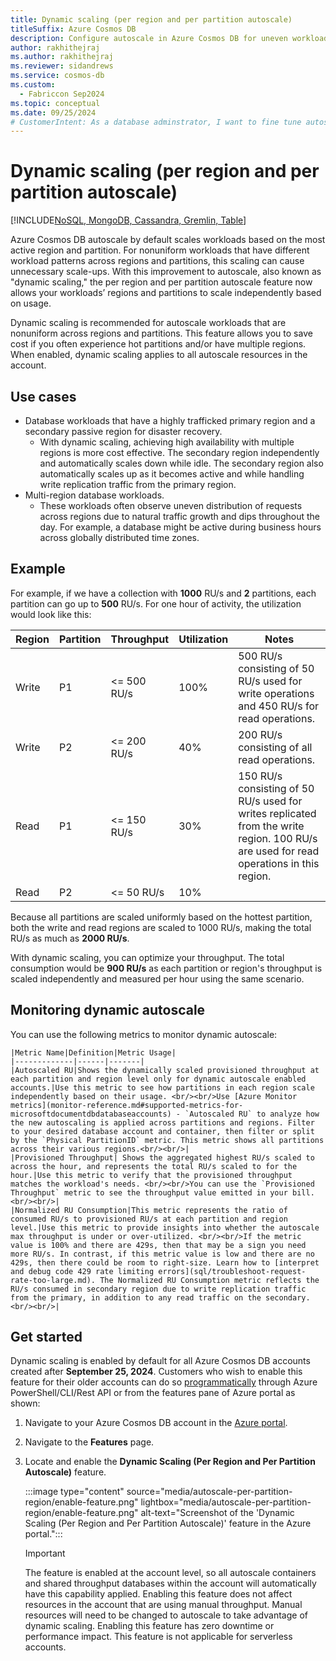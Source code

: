 ```yaml
---
title: Dynamic scaling (per region and per partition autoscale)
titleSuffix: Azure Cosmos DB
description: Configure autoscale in Azure Cosmos DB for uneven workload patterns by customizing autoscale for specific regions or partitions.
author: rakhithejraj
ms.author: rakhithejraj
ms.reviewer: sidandrews
ms.service: cosmos-db
ms.custom:
  - Fabriccon Sep2024
ms.topic: conceptual
ms.date: 09/25/2024
# CustomerIntent: As a database adminstrator, I want to fine tune autoscaler for specific regions or partitions so that I can balance an uneven workload.
---
```


# Dynamic scaling (per region and per partition autoscale)

[!INCLUDE[NoSQL, MongoDB, Cassandra, Gremlin, Table](includes/appliesto-nosql-mongodb-cassandra-gremlin-table.md)]

Azure Cosmos DB autoscale by default scales workloads based on the most active region and partition. For nonuniform workloads that have different workload patterns across regions and partitions, this scaling can cause unnecessary scale-ups. With this improvement to autoscale, also known as "dynamic scaling," the per region and per partition autoscale feature now allows your workloads’ regions and partitions to scale independently based on usage.

Dynamic scaling is recommended for autoscale workloads that are nonuniform across regions and partitions. This feature allows you to save cost if you often experience hot partitions and/or have multiple regions. When enabled, dynamic scaling applies to all autoscale resources in the account.

## Use cases

- Database workloads that have a highly trafficked primary region and a secondary passive region for disaster recovery.
  - With dynamic scaling, achieving high availability with multiple regions is more cost effective. The secondary region independently and automatically scales down while idle. The secondary region also automatically scales up as it becomes active and while handling write replication traffic from the primary region.
- Multi-region database workloads.
  - These workloads often observe uneven distribution of requests across regions due to natural traffic growth and dips throughout the day. For example, a database might be active during business hours across globally distributed time zones.

## Example

For example, if we have a collection with **1000** RU/s and **2** partitions, each partition can go up to **500** RU/s. For one hour of activity, the utilization would look like this:

| Region | Partition | Throughput | Utilization | Notes |
| --- | --- | --- | --- | --- |
| Write | P1 | <= 500 RU/s | 100% | 500 RU/s consisting of 50 RU/s used for write operations and 450 RU/s for read operations. |
| Write | P2 | <= 200 RU/s | 40% | 200 RU/s consisting of all read operations. |
| Read | P1 | <= 150 RU/s | 30% | 150 RU/s consisting of 50 RU/s used for writes replicated from the write region. 100 RU/s are used for read operations in this region. |
| Read | P2 | <= 50 RU/s | 10% | |

Because all partitions are scaled uniformly based on the hottest partition, both the write and read regions are scaled to 1000 RU/s, making the total RU/s as much as **2000 RU/s**.

With dynamic scaling, you can optimize your throughput. The total consumption would be **900 RU/s** as each partition or region's throughput is scaled independently and measured per hour using the same scenario.

## Monitoring dynamic autoscale

You can use the following metrics to monitor dynamic autoscale:

    |Metric Name|Definition|Metric Usage|
    |-------------|------|-------|
    |Autoscaled RU|Shows the dynamically scaled provisioned throughput at each partition and region level only for dynamic autoscale enabled accounts.|Use this metric to see how partitions in each region scale independently based on their usage. <br/><br/>Use [Azure Monitor metrics](monitor-reference.md#supported-metrics-for-microsoftdocumentdbdatabaseaccounts) - `Autoscaled RU` to analyze how the new autoscaling is applied across partitions and regions. Filter to your desired database account and container, then filter or split by the `Physical PartitionID` metric. This metric shows all partitions across their various regions.<br/><br/>|
    |Provisioned Throughput| Shows the aggregated highest RU/s scaled to across the hour, and represents the total RU/s scaled to for the hour.|Use this metric to verify that the provisioned throughput matches the workload's needs. <br/><br/>You can use the `Provisioned Throughput` metric to see the throughput value emitted in your bill.<br/><br/>|
    |Normalized RU Consumption|This metric represents the ratio of consumed RU/s to provisioned RU/s at each partition and region level.|Use this metric to provide insights into whether the autoscale max throughput is under or over-utilized. <br/><br/>If the metric value is 100% and there are 429s, then that may be a sign you need more RU/s. In contrast, if this metric value is low and there are no 429s, then there could be room to right-size. Learn how to [interpret and debug code 429 rate limiting errors](sql/troubleshoot-request-rate-too-large.md). The Normalized RU Consumption metric reflects the RU/s consumed in secondary region due to write replication traffic from the primary, in addition to any read traffic on the secondary. <br/><br/>|

## Get started

Dynamic scaling is enabled by default for all Azure Cosmos DB accounts created after **September 25, 2024**. Customers who wish to enable this feature for their older accounts can do so [programmatically](autoscale-faq.yml#how-can-i-enable-dynamic-autoscale-on-an-account-programatically)
 through Azure PowerShell/CLI/Rest API or from the features pane of Azure portal as shown:

1. Navigate to your Azure Cosmos DB account in the [Azure portal](https://portal.azure.com).
1. Navigate to the **Features** page.
1. Locate and enable the **Dynamic Scaling (Per Region and Per Partition Autoscale)** feature.

    :::image type="content" source="media/autoscale-per-partition-region/enable-feature.png" lightbox="media/autoscale-per-partition-region/enable-feature.png" alt-text="Screenshot of the 'Dynamic Scaling (Per Region and Per Partition Autoscale)' feature in the Azure portal.":::

    > [!IMPORTANT]
    > The feature is enabled at the account level, so all autoscale containers and shared throughput databases within the account will automatically have this capability applied. Enabling this feature does not affect resources in the account that are using manual throughput. Manual resources will need to be changed to autoscale to take advantage of dynamic scaling. Enabling this feature has zero downtime or performance impact. This feature is not applicable for serverless accounts.





